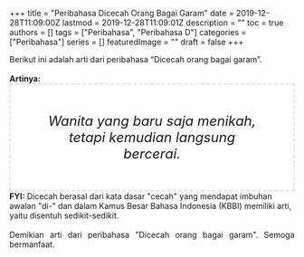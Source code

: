 +++
title = "Peribahasa Dicecah Orang Bagai Garam"
date = 2019-12-28T11:09:00Z
lastmod = 2019-12-28T11:09:01Z
description = ""
toc = true
authors = []
tags = ["Peribahasa", "Peribahasa D"]
categories = ["Peribahasa"]
series = []
featuredImage = ""
draft = false
+++

<div dir="ltr" style="text-align: left;" trbidi="on"><div style="text-align: justify;">Berikut ini adalah arti dari peribahasa “Dicecah orang bagai garam”.</div><br /><div style="text-align: justify;"><b>Artinya:</b></div><div style="border: 2px dashed #ddd; font-size: 24px; height: auto; margin: 0 auto; padding: 50px; text-align: center; width: auto;"><i>Wanita yang baru saja menikah, tetapi kemudian langsung bercerai.</i></div><b>FYI:</b> Dicecah berasal dari kata dasar "cecah" yang mendapat imbuhan awalan "di-" dan dalam Kamus Besar Bahasa Indonesia (KBBI) memiliki arti, yaitu disentuh sedikit-sedikit.<br /><br /><div style="text-align: justify;">Demikian arti dari peribahasa "Dicecah orang bagai garam". Semoga bermanfaat.</div></div>
